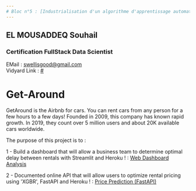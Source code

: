 ```yaml
---
# Bloc n°5 : [Industrialisation d'un algorithme d'apprentissage automatique et automatisation des processus de décision 📁🔍]
---
```


## EL MOUSADDEQ Souhail

### Certification FullStack Data Scientist

EMail : swellisgood@gmail.com  
Vidyard Link : [#]()

# Get-Around

GetAround is the Airbnb for cars. You can rent cars from any person for a few hours to a few days! Founded in 2009, this company has known rapid growth. In 2019, they count over 5 million users and about 20K available cars worldwide.

The purpose of this project is to :

1 - Build a dashboard that will allow a business team to determine optimal delay between rentals with Streamlit and Heroku ! : [Web Dashboard Analysis]()

2 - Documented online API that will allow users to optimize rental pricing using 'XGBR', FastAPI and Heroku ! : [Price Prediction (FastAPI) ](https://https://fastapi-swel.herokuapp.com/docs)
